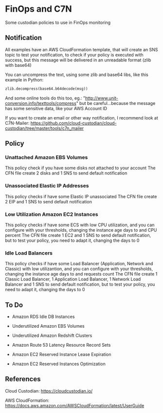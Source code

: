 # FinOps and C7N

Some custodian policies to use in FinOps monitoring

## Notification

All examples have an AWS CloudFormation template, that will create an SNS topic to test your notification, to check if your policy is executed with success, but this message will be delivered in an unreadable format (zlib with base64)

You can uncompress the text, using some zlib and base64 libs, like this example in Python:

```python
zlib.decompress(base64.b64decode(msg))
```

And some online tools do this too, eg.: "http://www.unit-conversion.info/texttools/compress" but be careful...because the message has some sensitive data, like your AWS Account ID

If you want to create an email or other way notification, I recommend look at C7N-Mailer:
https://github.com/cloud-custodian/cloud-custodian/tree/master/tools/c7n_mailer

## Policy

### Unattached Amazon EBS Volumes

This policy check if you have some disks not attached to your account
The CFN file create 2 disks and 1 SNS to send default notification

### Unassociated Elastic IP Addresses

This policy checks if have some Elastic IP unassociated
The CFN file create 2 EIP and 1 SNS to send default notification

### Low Utilization Amazon EC2 Instances

This policy checks if have some ECS with low CPU utilization, and you can configure with your thresholds, changing the instance age days to and CPU percent
The CFN file create 1 EC2 and 1 SNS to send default notification, but to test your policy, you need to adapt it, changing the days to 0

### Idle Load Balancers

This policy checks if have some Load Balancer (Application, Network and Classic) with low utilizantion, and you can configure with your thresholds, changing the instance age days to and requests count
The CFN file create 1 Classic Load Balancer, 1 Application Load Balancer, 1 Network Load Balancer and 1 SNS to send default notification, but to test your policy, you need to adapt it, changing the days to 0

## To Do

- Amazon RDS Idle DB Instances
- Underutilized Amazon EBS Volumes
- Underutilized Amazon Redshift Clusters

- Amazon Route 53 Latency Resource Record Sets
- Amazon EC2 Reserved Instance Lease Expiration
- Amazon EC2 Reserved Instances Optimization

## References

Cloud Custodian: https://cloudcustodian.io/

AWS CloudFormation: https://docs.aws.amazon.com/AWSCloudFormation/latest/UserGuide
